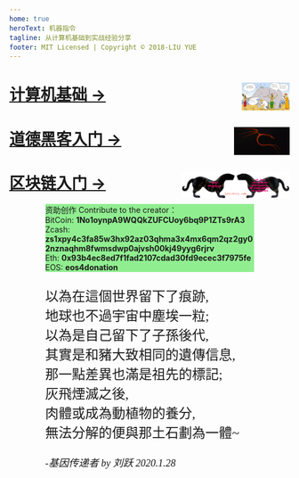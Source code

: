 ```yaml
---
home: true
heroText: 机器指令
tagline: 从计算机基础到实战经验分享
footer: MIT Licensed | Copyright © 2018-LIU YUE
---
```



<div style="max-width: 600px;margin: auto;">
  <div>
	  <h1>
	  <a href="/docs/software" >
		<img src="/docs/docs_image/software/architecture.png" alt="architecture" title="architecture" height="50" align="right"/>
		<span>计算机基础 →</span>
	  </a>
	  </h1> 

  </div>
  <div>
  <h1>
	  <a href="/docs/coder2hacker" >
		<img src="/docs/docs_image/coder2hacker/kali.png" alt="hacker" title="hacker" height="50" align="right"/>
		<span>道德黑客入门 →</span>
	  </a>
	  </h1>
  </div>
  
  <div>
  <h1>
	  <a href="/docs/blockchain" >
		<img src="/docs/docs_image/blockchain/bitcoin.png" alt="blockchain" title="blockchain" height="50" align="right"/>
		<span>区块链入门 →</span>
	  </a>
	  </h1>
  </div>
  <div style="max-width: 375px;
  margin: auto;
  background-color: lightgreen;">
	<p>
		资助创作 Contribute to the creator：<br>
		BitCoin: <strong>1No1oynpA9WQQkZUFCUoy6bq9P1ZTs9rA3</strong> <br>
		Zcash: <strong>zs1xpy4c3fa85w3hx92az03qhma3x4mx6qm2qz2gy02nznaqhm8fwmsdwp0ajvsh00kj49yyg6rjrv</strong> <br>
		Eth: <strong>0x93b4ec8ed7f1fad2107cdad30fd9ecec3f7975fe</strong> <br>
		EOS: <strong>eos4donation</strong>
	<p>
  </div>
  <div style="max-width: 375px;
  margin: auto;
  font-family: LiSu;
  font-size: 24px;
  text-align: left;">
  <p>
以為在這個世界留下了痕跡,<br>
地球也不過宇宙中塵埃一粒;<br>
以為是自己留下了子孫後代,<br>
其實是和豬大致相同的遺傳信息,<br>
那一點差異也滿是祖先的標記;<br>
灰飛煙滅之後,<br>
肉體或成為動植物的養分,<br>
無法分解的便與那土石劃為一體~<br>
</p>
<p style="font-size: 18px;
  font-style: italic;
  margin-bottom: 30px;">
-基因传递者 by 刘跃 2020.1.28
</p>
	</div>
</div>